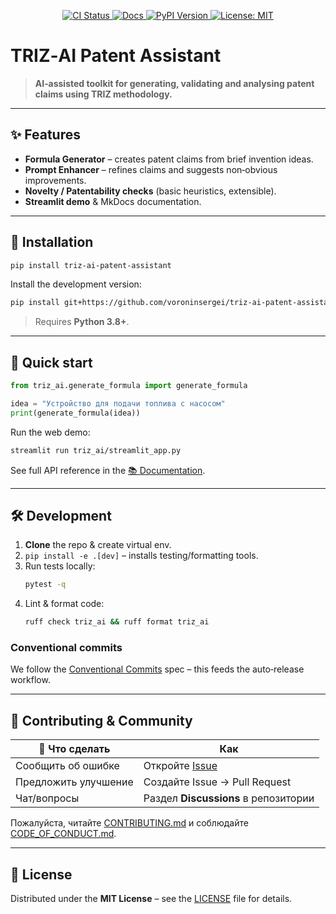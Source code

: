 <p align="center">
  <a href="https://github.com/voroninsergei/triz-ai-patent-assistant/actions/workflows/ci.yml">
    <img src="https://github.com/voroninsergei/triz-ai-patent-assistant/actions/workflows/ci.yml/badge.svg" alt="CI Status" />
  </a>
  <a href="https://voroninsergei.github.io/triz-ai-patent-assistant/">
    <img src="https://img.shields.io/badge/docs-online-brightgreen" alt="Docs" />
  </a>
  <a href="https://pypi.org/project/triz-ai-patent-assistant/">
    <img src="https://img.shields.io/pypi/v/triz-ai-patent-assistant.svg" alt="PyPI Version" />
  </a>
  <a href="https://github.com/voroninsergei/triz-ai-patent-assistant/blob/main/LICENSE">
    <img src="https://img.shields.io/badge/license-MIT-yellow" alt="License: MIT" />
  </a>
</p>

# TRIZ‑AI Patent Assistant

> **AI‑assisted toolkit for generating, validating and analysing patent claims using TRIZ methodology.**

---

## ✨ Features

- **Formula Generator** – creates patent claims from brief invention ideas.  
- **Prompt Enhancer** – refines claims and suggests non‑obvious improvements.  
- **Novelty / Patentability checks** (basic heuristics, extensible).  
- **Streamlit demo** & MkDocs documentation.

---

## 🚀 Installation

```bash
pip install triz-ai-patent-assistant
```

Install the development version:

```bash
pip install git+https://github.com/voroninsergei/triz-ai-patent-assistant.git
```

> Requires **Python 3.8+**.

---

## 🏁 Quick start

```python
from triz_ai.generate_formula import generate_formula

idea = "Устройство для подачи топлива с насосом"
print(generate_formula(idea))
```

Run the web demo:

```bash
streamlit run triz_ai/streamlit_app.py
```

See full API reference in the [📚 Documentation](https://voroninsergei.github.io/triz-ai-patent-assistant/).

---

## 🛠️  Development

1. **Clone** the repo & create virtual env.  
2. `pip install -e .[dev]` – installs testing/formatting tools.  
3. Run tests locally:
   ```bash
   pytest -q
   ```
4. Lint & format code:
   ```bash
   ruff check triz_ai && ruff format triz_ai
   ```

### Conventional commits
We follow the [Conventional Commits](https://www.conventionalcommits.org/) spec – this feeds the auto‑release workflow.

---

## 🤝 Contributing & Community

| 🙋 Что сделать            | Как                                                                              |
|---------------------------|----------------------------------------------------------------------------------|
| Сообщить об ошибке        | Откройте [Issue](https://github.com/voroninsergei/triz-ai-patent-assistant/issues) |
| Предложить улучшение      | Создайте Issue → Pull Request                                                     |
| Чат/вопросы               | Раздел **Discussions** в репозитории                                             |

Пожалуйста, читайте [CONTRIBUTING.md](CONTRIBUTING.md) и соблюдайте [CODE_OF_CONDUCT.md](CODE_OF_CONDUCT.md).

---

## 📜 License

Distributed under the **MIT License** – see the [LICENSE](LICENSE) file for details.
